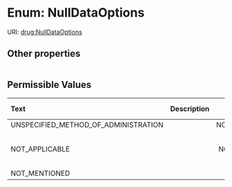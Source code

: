 
# Enum: NullDataOptions




URI: [drug:NullDataOptions](http://w3id.org/ontogpt/drug/NullDataOptions)


## Other properties

|  |  |  |
| --- | --- | --- |

## Permissible Values

| Text | Description | Meaning | Other Information |
| :--- | :---: | :---: | ---: |
| UNSPECIFIED_METHOD_OF_ADMINISTRATION |  | NCIT:C149701 |  |
| NOT_APPLICABLE |  | NCIT:C18902 | {'aliases': ['not applicable', 'N/A']} |
| NOT_MENTIONED |  |  |  |

